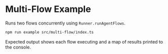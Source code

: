 # Multi-Flow Example

Runs two flows concurrently using `Runner.runAgentFlows`.

```bash
npm run example src/multi-flow/index.ts
```

Expected output shows each flow executing and a map of results printed to the console.

